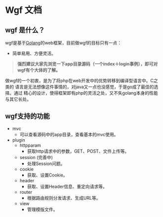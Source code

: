 # Wgf 文档

## wgf 是什么？

wgf是基于[Golang](<golang.org>)的web框架，目前做wgf的目标只有一点：

* 简单易用、方便灵活。

> **强烈建议大家先浏览一下app目录源码（一个index＋login事例），即可对wgf有个大体的了解。**

做wgf的一个初衷，是为了将php在web开发中的优势转移到编译型语言中。C之类的
语言是无法想像这件事情的，对java又一点也没感觉，于是go成了最佳的选择。通过
精心的设计，使得框架即有php的灵活之处，又不失golang本身的性能与其它长处。

## wgf支持的功能

* mvc
	* 可以查看源码中的app目录，查看基本的mvc使用。
* plugin
	* httpparam
		* 获取http请求中的参数，GET、POST、文件上传等。
	* session (完善中)
		* 处理Session问题。
	* cookie
		* 获取、设置Cookie。
	* header
		* 获取、设置Header信息、重定向请求等。
	* router
		* 根据路由规则分发请求、生成URL等。
	* view
		* 管理模版文件。

